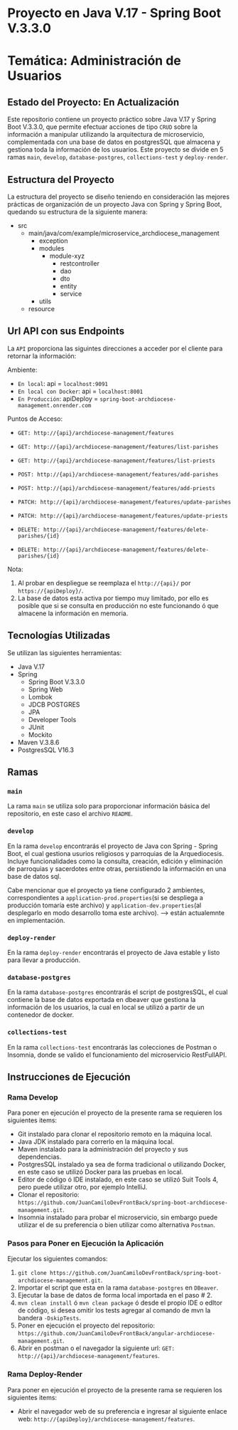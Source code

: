 # Proyecto en Java V.17 - Spring Boot V.3.3.0
# Temática: Administración de Usuarios
## Estado del Proyecto: En Actualización

Este repositorio contiene un proyecto práctico sobre Java V.17 y Spring Boot V.3.3.0,
que permite efectuar acciones de tipo `CRUD` sobre la información a manipular
utilizando la arquitectura de microservicio, complementada con una base de datos en postgresSQL
que almacena y gestiona toda la información de los usuarios.
Este proyecto se divide en 5 ramas `main`, `develop`, `database-postgres`, `collections-test` y `deploy-render`.

[//]: <> (Adicionalmente el proyecto cuenta con 2 ambientes, el de `Producción` y `Desarrollo`.)

## Estructura del Proyecto

La estructura del proyecto se diseño teniendo en consideración las mejores prácticas de organización de un proyecto Java con Spring y Spring Boot, quedando su estructura de la siguiente manera:
* src
    * main/java/com/example/microservice_archdiocese_management
        * exception
        * modules
            * module-xyz
                * restcontroller
                * dao
                * dto
                * entity
                * service
        * utils
    * resource

## Url API con sus Endpoints

La `API` proporciona las siguintes direcciones a acceder por el cliente para retornar la información:

Ambiente:
* `En local`: api = `localhost:9091`
* `En local con Docker`: api = `localhost:8001`
* `En Producción`: apiDeploy = `spring-boot-archdiocese-management.onrender.com`

Puntos de Acceso:
* `GET: http://{api}/archdiocese-management/features`
* `GET: http://{api}/archdiocese-management/features/list-parishes`
* `GET: http://{api}/archdiocese-management/features/list-priests`

* `POST: http://{api}/archdiocese-management/features/add-parishes`
* `POST: http://{api}/archdiocese-management/features/add-priests`

* `PATCH: http://{api}/archdiocese-management/features/update-parishes`
* `PATCH: http://{api}/archdiocese-management/features/update-priests`

* `DELETE: http://{api}/archdiocese-management/features/delete-parishes/{id}`
* `DELETE: http://{api}/archdiocese-management/features/delete-parishes/{id}`

Nota:
1. Al probar en despliegue se reemplaza el `http://{api}/` por `https://{apiDeploy}/`.
2. La base de datos esta activa por tiempo muy limitado, por ello es posible que si se consulta en producción no este funcionando ó que almacene la información en memoria.

## Tecnologías Utilizadas

Se utilizan las siguientes herramientas:
* Java V.17
* Spring
    * Spring Boot V.3.3.0
    * Spring Web 
    * Lombok
    * JDCB POSTGRES
    * JPA
    * Developer Tools
    * JUnit
    * Mockito
* Maven V.3.8.6
* PostgresSQL V16.3

## Ramas

### `main`

La rama `main` se utiliza solo para proporcionar información básica del repositorio,
en este caso el archivo `README`.

### `develop`

En la rama `develop` encontrarás el proyecto de Java con Spring -  Spring Boot, el cual gestiona usurios religiosos y parroquias de la Arquediocesis. Incluye funcionalidades como la consulta, creación, edición y eliminación de parroquias y sacerdotes entre otras, persistiendo la información en una base de datos sql.

Cabe mencionar que el proyecto ya tiene configurado 2 ambientes, correspondientes a `application-prod.properties`(si se despliega a producción tomaría este archivo) y
`application-dev.properties`(al desplegarlo en modo desarrollo toma este archivo). --> están actualemnte en implementación.

### `deploy-render`
En la rama `deploy-render` encontrarás el proyecto de Java estable y listo para llevar a producción.

### `database-postgres`

En la rama `database-postgres` encontrarás el script de postgresSQL, el cual contiene la base de datos exportada
en dbeaver que gestiona la información de los usuarios, la cual en local se utilizó a partir de un contenedor de docker.

### `collections-test`

En la rama `collections-test` encontrarás las colecciones de Postman o Insomnia, donde se valido el funcionamiento del microservicio RestFullAPI.

## Instrucciones de Ejecución

### Rama Develop

Para poner en ejecución el proyecto de la presente rama se requieren los siguientes items:
* Git instalado para clonar el repositorio remoto en la máquina local.
* Java JDK instalado para correrlo en la máquina local.
* Maven instalado para la administración del proyecto y sus dependencias.
* PostgresSQL instalado ya sea de forma tradicional o utilizando Docker, en este caso se utilizó Docker para las pruebas en local.
* Editor de código ó IDE instalado, en este caso se utilizó Suit Tools 4, pero puede utilizar otro, por ejemplo IntelliJ.
* Clonar el repositorio: `https://github.com/JuanCamiloDevFrontBack/spring-boot-archdiocese-management.git`.
* Insomnia instalado para probar el microservicio, sin embargo puede utilizar el de su preferencia o bien utilizar como alternativa `Postman`.

### Pasos para Poner en Ejecución la Aplicación

Ejecutar los siguientes comandos:
1. `git clone https://github.com/JuanCamiloDevFrontBack/spring-boot-archdiocese-management.git`.
2. Importar el script que esta en la rama `database-postgres` en `DBeaver`.
3. Ejecutar la base de datos de forma local importada en el paso # 2.
4. `mvn clean install` ó `mvn clean package` ó desde el propio IDE o edItor de código, si desea omitir los tests agregar al comando de mvn la bandera `-DskipTests`.
5. Poner en ejecución el proyecto del repositorio: `https://github.com/JuanCamiloDevFrontBack/angular-archdiocese-management.git`.
7. Abrir en postman o el navegador la siguiente url: `GET: http://{api}/archdiocese-management/features`.

### Rama Deploy-Render

Para poner en ejecución el proyecto de la presente rama se requieren los siguientes items:

* Abrir el navegador web de su preferencia e ingresar al siguiente enlace web: `http://{apiDeploy}/archdiocese-management/features`.

